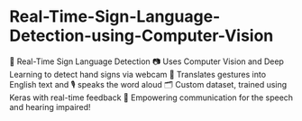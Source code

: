 # Real-Time-Sign-Language-Detection-using-Computer-Vision
🤟 Real-Time Sign Language Detection 
📷 Uses Computer Vision and Deep Learning to detect hand signs via webcam 
🧠 Translates gestures into English text and 🎙️ speaks the word aloud 
🗂️ Custom dataset, trained using Keras with real-time feedback 
🚀 Empowering communication for the speech and hearing impaired!
